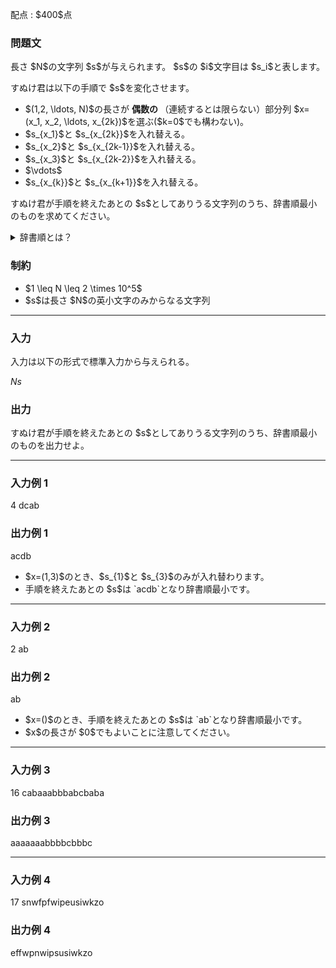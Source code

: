
<div>

<span>

<span>

<p>
配点 : $400$点
</p>

<div>

<section>

### **問題文**

<p>
長さ $N$の文字列 $s$が与えられます。
$s$の $i$文字目は $s_i$と表します。
</p>

<p>
すぬけ君は以下の手順で $s$を変化させます。
</p>

<ul>

<li>
$(1,2, \ldots, N)$の長さが
<strong>
偶数の
</strong>
（連続するとは限らない）部分列 $x=(x_1, x_2, \ldots, x_{2k})$を選ぶ($k=0$でも構わない)。
</li>

<li>
$s_{x_1}$と $s_{x_{2k}}$を入れ替える。
</li>

<li>
$s_{x_2}$と $s_{x_{2k-1}}$を入れ替える。
</li>

<li>
$s_{x_3}$と $s_{x_{2k-2}}$を入れ替える。
</li>

<li>
$\vdots$
</li>

<li>
$s_{x_{k}}$と $s_{x_{k+1}}$を入れ替える。
</li>

</ul>

<p>
すぬけ君が手順を終えたあとの $s$としてありうる文字列のうち、辞書順最小のものを求めてください。
</p>

<details>

<summary>
辞書順とは？
</summary>

<p>
辞書順とは簡単に説明すると「単語が辞書に載っている順番」を意味します。より厳密な説明として、相異なる文字列 $S$と文字列 $T$の大小を判定するアルゴリズムを以下に説明します。 
</p>

<p>
以下では「 $S$の $i$文字目の文字」を $S_i$のように表します。また、 $S$が $T$より辞書順で小さい場合は $S \lt T$、大きい場合は $S \gt T$と表します。
</p>

<ol>

<li>
$S$と $T$のうち長さが短い方の文字列の長さを $L$とします。$i=1,2,\dots,L$に対して $S_i$と $T_i$が一致するか調べます。 
</li>

<li>
$S_i \neq T_i$である $i$が存在する場合、そのような $i$のうち最小のものを $j$とします。そして、$S_j$と $T_j$を比較して、 $S_j$がアルファベット順で $T_j$より小さい場合は $S \lt T$、大きい場合は $S \gt T$と決定して、アルゴリズムを終了します。 
</li>

<li>
$S_i \neq T_i$である $i$が存在しない場合、 $S$と $T$の長さを比較して、$S$が $T$より短い場合は $S \lt T$、長い場合は $S \gt T$と決定して、アルゴリズムを終了します。 
</li>

</ol>

</details>

</section>

</div>

<div>

<section>

### **制約**

<ul>

<li>
$1 \leq N \leq 2 \times 10^5$
</li>

<li>
$s$は長さ $N$の英小文字のみからなる文字列
</li>

</ul>

</section>

</div>

---

<div>

<div>

<section>

### **入力**

<p>
入力は以下の形式で標準入力から与えられる。
</p>

<div>

$N$$s$
</div>

</section>

</div>

<div>

<section>

### **出力**

<p>
すぬけ君が手順を終えたあとの $s$としてありうる文字列のうち、辞書順最小のものを出力せよ。
</p>

</section>

</div>

</div>

---

<div>

<section>

### **入力例 1**

<div>

4
dcab

</div>

</section>

</div>

<div>

<section>

### **出力例 1**

<div>

acdb

</div>

<ul>

<li>
$x=(1,3)$のとき、$s_{1}$と $s_{3}$のみが入れ替わります。
</li>

<li>
手順を終えたあとの $s$は `acdb`となり辞書順最小です。
</li>

</ul>

</section>

</div>

---

<div>

<section>

### **入力例 2**

<div>

2
ab

</div>

</section>

</div>

<div>

<section>

### **出力例 2**

<div>

ab

</div>

<ul>

<li>
$x=()$のとき、手順を終えたあとの $s$は `ab`となり辞書順最小です。
</li>

<li>
$x$の長さが $0$でもよいことに注意してください。
</li>

</ul>

</section>

</div>

---

<div>

<section>

### **入力例 3**

<div>

16
cabaaabbbabcbaba

</div>

</section>

</div>

<div>

<section>

### **出力例 3**

<div>

aaaaaaabbbbcbbbc

</div>

</section>

</div>

---

<div>

<section>

### **入力例 4**

<div>

17
snwfpfwipeusiwkzo

</div>

</section>

</div>

<div>

<section>

### **出力例 4**

<div>

effwpnwipsusiwkzo

</div>

</section>

</div>

</span>

</span>

</div>
